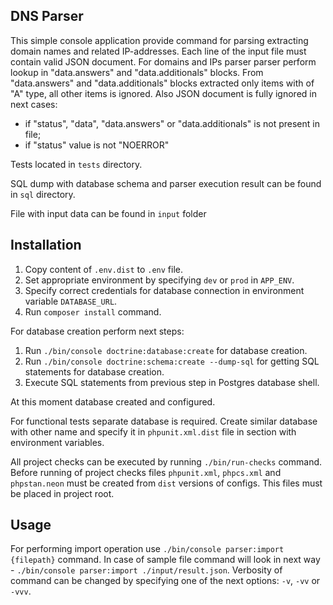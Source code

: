 ## DNS Parser

This simple console application provide command for parsing extracting domain names and related IP-addresses.
Each line of the input file must contain valid JSON document. For domains and IPs parser parser perform lookup in "data.answers" and "data.additionals" blocks.
From "data.answers" and "data.additionals" blocks extracted only items with of "A" type, all other items is ignored.
Also JSON document is fully ignored in next cases:
- if "status", "data", "data.answers" or "data.additionals" is not present in file;
- if "status" value is not "NOERROR"

Tests located in ``tests`` directory.

SQL dump with database schema and parser execution result can be found in ``sql`` directory.

File with input data can be found in ``input`` folder

## Installation

1. Copy content of ``.env.dist`` to ``.env`` file.
2. Set appropriate environment by specifying ``dev`` or ``prod`` in ``APP_ENV``.
3. Specify correct credentials for database connection in environment variable ``DATABASE_URL``.
4. Run ``composer install`` command.


For database creation perform next steps:
1. Run ``./bin/console doctrine:database:create`` for database creation.
2. Run ``./bin/console doctrine:schema:create --dump-sql`` for getting SQL statements for database creation.
3. Execute SQL statements from previous step in Postgres database shell.

At this moment database created and configured.

For functional tests separate database is required. Create similar database with other name and specify it in 
``phpunit.xml.dist`` file in section with environment variables.

All project checks can be executed by running ``./bin/run-checks`` command. Before running of project checks files 
``phpunit.xml``, ``phpcs.xml`` and ``phpstan.neon`` must be created from ``dist`` versions of configs. This files must 
be placed in project root.

## Usage

For performing import operation use ``./bin/console parser:import {filepath}`` command. 
In case of sample file command will look in next way - ``./bin/console parser:import ./input/result.json``.
Verbosity of command can be changed by specifying one of the next options: ``-v``, ``-vv`` or ``-vvv``.
 